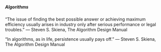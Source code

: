 ##### Algorithms

“The issue of finding the best possible answer or achieving maximum efficiency usually arises in industry only after serious performance or legal troubles.” 
― Steven S. Skiena, The Algorithm Design Manual

“In algorithms, as in life, persistence usually pays off.” 
― Steven S. Skiena, The Algorithm Design Manual

